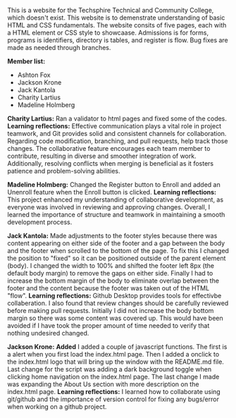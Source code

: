 This is a website for the Techsphire Technical and Community College, which doesn't exist. This website is to demenstrate understanding of basic HTML and CSS fundamentals. The website consits of five pages, each with a HTML element or CSS style to showcaase. Admissions is for forms, programs is identifiers, directory is tables, and register is flow. Bug fixes are made as needed through branches. 

**Member list:**
 * Ashton Fox
 * Jackson Krone
 * Jack Kantola
 * Charity Lartius
 * Madeline Holmberg



**Charity Lartius:** Ran a validator to html pages and fixed some of the codes.  **Learning reflections:** Effective communication plays a vital role in project teamwork, and Git provides solid and consistent channels for collaboration. Regarding code modification, branching, and pull requests, help track those changes. The collaborative feature encourages each team member to contribute, resulting in diverse and smoother integration of work. Additionally, resolving conflicts when merging is beneficial as it fosters patience and problem-solving abilities.

**Madeline Holmberg:** Changed the Register button to Enroll and added an Unenroll feature when the Enroll button is clicked. **Learning reflections:** This project enhanced my understanding of collaborative development, as everyone was involved in reviewing and approving changes. Overall, I learned the importance of structure and teamwork in maintaining a smooth development process.

**Jack Kantola:** Made adjustments to the footer styles because there was content appearing on either side of the footer and a gap between the body and the footer when scrolled to the bottom of the page. To fix this I changed the position to "fixed" so it can be positioned outside of the parent element (body). I changed the width to 100% and shifted the footer left 8px (the default body margin) to remove the gaps on either side. Finally I had to increase the bottom margin of the body to eliminate overlap between the footer and the content because the footer was taken out of the HTML "flow". **Learning reflections:** Github Desktop provides tools for effectivbe collaberation. I also found that review changes should be carefully reviewed before making pull requests. Initially I did not increase the body bottom margin so there was some content was covered up. This would have been avoided if I have took the proper amount of time needed to verify that nothing undesired changed.

**Jackson Krone:** **Added** I added a couple of javascript functions. The first is a alert when you first load the index.html page. Then I added a onclick to the index.html logo that will bring up the window with the README.md file. Last change for the script was adding a dark background toggle when clicking home navigation on the index.html page. The last change I made was expanding the About Us section with more description on the index.html page. **Learning reflections:** I learned how to collaborate using git/github and the importance of version control for fixing any bugs/error when working on a github project.
